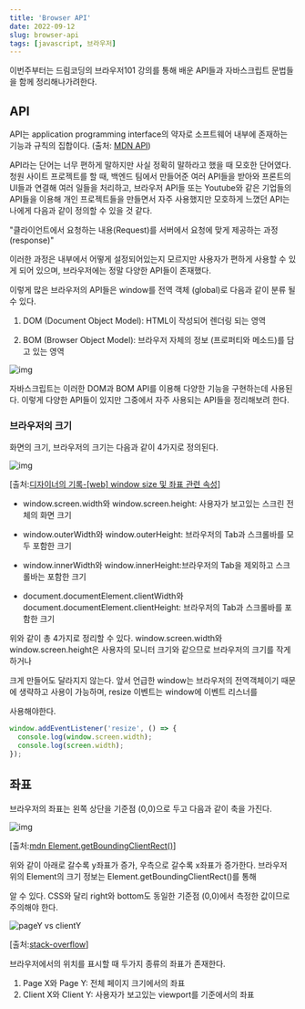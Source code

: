 ```yaml
---
title: 'Browser API'
date: 2022-09-12
slug: browser-api
tags: [javascript, 브라우저]
---
```


이번주부터는 드림코딩의 브라우저101 강의를 통해 배운 API들과 자바스크립트 문법들을 함께 정리해나가려한다.

## API

API는 application programming interface의 약자로 소프트웨어 내부에 존재하는 기능과 규칙의 집합이다. (출처: [MDN API](https://developer.mozilla.org/ko/docs/Glossary/API))

API라는 단어는 너무 편하게 말하지만 사실 정확히 말하라고 했을 때 모호한 단어였다. 청원 사이트 프로젝트를 할 때, 백엔드 팀에서 만들어준 여러 API들을 받아와 프론트의 UI들과 연결해 여러 일들을 처리하고, 브라우저 API들 또는 Youtube와 같은
기업들의 API들을 이용해 개인 프로젝트들을 만들면서 자주 사용했지만 모호하게 느꼈던 API는 나에게 다음과 같이 정의할 수 있을 것 같다.

"클라이언트에서 요청하는 내용(Request)를 서버에서 요청에 맞게 제공하는 과정(response)"

이러한 과정은 내부에서 어떻게 설정되어있는지 모르지만 사용자가 편하게 사용할 수 있게 되어 있으며, 브라우저에는 정말 다양한 API들이 존재했다.

이렇게 많은 브라우저의 API들은 window를 전역 객체 (global)로 다음과 같이 분류 될 수 있다.

1. DOM (Document Object Model): HTML이 작성되어 렌더링 되는 영역

2. BOM (Browser Object Model): 브라우저 자체의 정보 (프로퍼티와 메소드)를 담고 있는 영역

![img](https://velog.velcdn.com/images%2Ftjdud0123%2Fpost%2F5fdd4197-125a-4790-b56f-5b0ef03fe7a0%2Fimage.png)


자바스크립트는 이러한 DOM과 BOM API를 이용해 다양한 기능을 구현하는데 사용된다. 이렇게 다양한 API들이 있지만 그중에서 자주 사용되는 API들을 정리해보려 한다.

### 브라우저의 크기

화면의 크기, 브라우저의 크기는 다음과 같이 4가지로 정의된다.

![img](https://blog.kakaocdn.net/dn/bZHQoM/btqT18YjBgT/VPYwdvpvjXA1fekKhFOU6k/img.png)

[출처:[디자이너의 기록-[web] window size 및 좌표 관련 속성](https://designer-ej.tistory.com/entry/Web-window-size-%EB%B0%8F-%EC%A2%8C%ED%91%9C-%EA%B4%80%EB%A0%A8-%EC%86%8D%EC%84%B1)]

- window.screen.width와 window.screen.height: 사용자가 보고있는 스크린 전체의 화면 크기
- window.outerWidth와 window.outerHeight: 브라우저의 Tab과 스크롤바를 모두 포함한 크기

- window.innerWidth와 window.innerHeight:브라우저의 Tab을 제외하고 스크롤바는 포함한 크기

- document.documentElement.clientWidth와 document.documentElement.clientHeight: 브라우저의 Tab과 스크롤바를 포함한 크기

위와 같이 총 4가지로 정리할 수 있다. window.screen.width와 window.screen.height은 사용자의 모니터 크기와 같으므로 브라우저의 크기를 작게 하거나

크게 만들어도 달라지지 않는다. 앞서 언급한 window는 브라우저의 전역객체이기 때문에 생략하고 사용이 가능하며, resize 이벤트는 window에 이벤트 리스너를

사용해야한다.

```javascript
window.addEventListener('resize', () => {
  console.log(window.screen.width);
  console.log(screen.width);
});
```

## 좌표

브라우저의 좌표는 왼쪽 상단을 기준점 (0,0)으로 두고 다음과 같이 축을 가진다.

![img](https://developer.mozilla.org/ko/docs/Web/API/Element/getBoundingClientRect/element-box-diagram.png)

[출처:[mdn Element.getBoundingClientRect()](https://developer.mozilla.org/ko/docs/Web/API/Element/getBoundingClientRect)]

위와 같이 아래로 갈수록 y좌표가 증가, 우측으로 갈수록 x좌표가 증가한다. 브라우저 위의 Element의 크기 정보는 Element.getBoundingClientRect()를 통해

알 수 있다. CSS와 달리 right와 bottom도 동일한 기준점 (0,0)에서 측정한 값이므로 주의해야 한다.

![pageY vs clientY](https://i.stack.imgur.com/4C3no.png)

[출처:[stack-overflow](https://stackoverflow.com/questions/6073505/what-is-the-difference-between-screenx-y-clientx-y-and-pagex-y)]

브라우저에서의 위치를 표시할 때 두가지 종류의 좌표가 존재한다.

1. Page X와 Page Y: 전체 페이지 크기에서의 좌표
2. Client X와 Client Y: 사용자가 보고있는 viewport를 기준에서의 좌표
